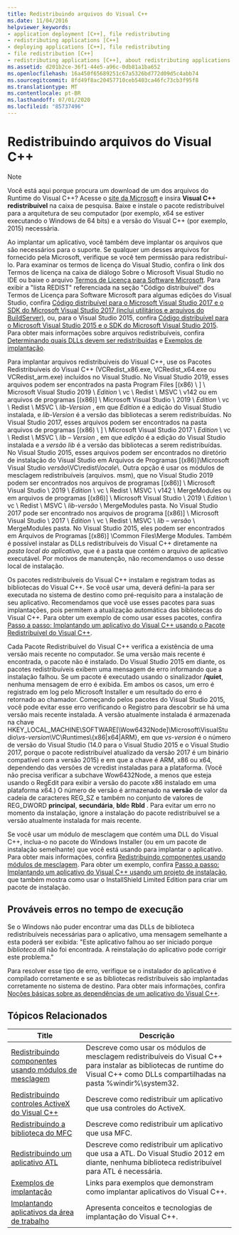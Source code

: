 ```yaml
---
title: Redistribuindo arquivos do Visual C++
ms.date: 11/04/2016
helpviewer_keywords:
- application deployment [C++], file redistributing
- redistributing applications [C++]
- deploying applications [C++], file redistributing
- file redistribution [C++]
- redistributing applications [C++], about redistributing applications
ms.assetid: d201b2ce-36f1-44e5-a96c-0db81a1ba652
ms.openlocfilehash: 16a450f65689251c67a5326bd772d09d5c4abb74
ms.sourcegitcommit: 8fd49f8ac20457710ceb5403ca46fc73cb3f95f8
ms.translationtype: MT
ms.contentlocale: pt-BR
ms.lasthandoff: 07/01/2020
ms.locfileid: "85737496"
---
```

# <a name="redistributing-visual-c-files"></a>Redistribuindo arquivos do Visual C++

> [!NOTE]
> Você está aqui porque procura um download de um dos arquivos do Runtime do Visual C++? Acesse o [site da Microsoft](https://www.microsoft.com/) e insira **Visual C++ redistribuível** na caixa de pesquisa. Baixe e instale o pacote redistribuível para a arquitetura de seu computador (por exemplo, x64 se estiver executando o Windows de 64 bits) e a versão do Visual C++ (por exemplo, 2015) necessária.

Ao implantar um aplicativo, você também deve implantar os arquivos que são necessários para o suporte. Se qualquer um desses arquivos for fornecido pela Microsoft, verifique se você tem permissão para redistribuí-lo. Para examinar os termos de licença do Visual Studio, confira o link dos Termos de licença na caixa de diálogo Sobre o Microsoft Visual Studio no IDE ou baixe o arquivo [Termos de Licença para Software Microsoft](https://visualstudio.microsoft.com/license-terms/mlt687465/). Para exibir a "lista REDIST" referenciada na seção "Código distribuível" dos Termos de Licença para Software Microsoft para algumas edições do Visual Studio, confira [Código distribuível para o Microsoft Visual Studio 2017 e o SDK do Microsoft Visual Studio 2017 (inclui utilitários e arquivos do BuildServer)](/visualstudio/productinfo/2017-redistribution-vs), ou, para o Visual Studio 2015, confira [Código distribuível para o Microsoft Visual Studio 2015 e o SDK do Microsoft Visual Studio 2015](/visualstudio/productinfo/2015-redistribution-vs). Para obter mais informações sobre arquivos redistribuíveis, confira [Determinando quais DLLs devem ser redistribuídas](determining-which-dlls-to-redistribute.md) e [Exemplos de implantação](deployment-examples.md).

Para implantar arquivos redistribuíveis do Visual C++, use os Pacotes Redistribuíveis do Visual C++ (VCRedist\_x86.exe, VCRedist\_x64.exe ou VCRedist\_arm.exe) incluídos no Visual Studio. No Visual Studio 2019, esses arquivos podem ser encontrados na pasta Program Files [(x86) \\ ] \\ Microsoft Visual Studio 2019 \\ _Edition_ \\ vc \\ Redist \\ MSVC \\ v142 ou em arquivos de programas [(x86)] \\ Microsoft Visual Studio \\ 2019 \\ _Edition_ \\ vc \\ Redist \\ MSVC \\ _lib-Version_ , em que _Edition_ é a edição do Visual Studio instalada, e _lib-Version_ é a versão das bibliotecas a serem redistribuídas. No Visual Studio 2017, esses arquivos podem ser encontrados na pasta arquivos de programas [(x86) \\ ] \\ Microsoft Visual Studio 2017 \\ _Edition_ \\ vc \\ Redist \\ MSVC \\ _lib – Version_ , em que _edição_ é a edição do Visual Studio instalada e a _versão lib_ é a versão das bibliotecas a serem redistribuídas. No Visual Studio 2015, esses arquivos podem ser encontrados no diretório de instalação do Visual Studio em Arquivos de Programas [(x86)]\Microsoft Visual Studio *versão*\VC\redist\\*locale*\\. Outra opção é usar os módulos de mesclagem redistribuíveis (arquivos. msm), que no Visual Studio 2019 podem ser encontrados nos arquivos de programas [(x86)] \\ Microsoft Visual Studio \\ 2019 \\ _Edition_ \\ vc \\ Redist \\ MSVC \\ v142 \\ MergeModules ou em arquivos de programas [(x86)] \\ Microsoft Visual Studio \\ 2019 \\ _Edition_ \\ vc \\ Redist \\ MSVC \\ _lib-versão_ \\ MergeModules pasta. No Visual Studio 2017 pode ser encontrado nos arquivos de programa [(x86)] \\ Microsoft Visual Studio \\ 2017 \\ _Edition_ \\ vc \\ Redist \\ MSVC \\ _lib – versão_ \\ MergeModules pasta. No Visual Studio 2015, eles podem ser encontrados em Arquivos de Programas [(x86)] \Common Files\Merge Modules. Também é possível instalar as DLLs redistribuíveis do Visual C++ diretamente na *pasta local do aplicativo*, que é a pasta que contém o arquivo de aplicativo executável. Por motivos de manutenção, não recomendamos o uso desse local de instalação.

Os pacotes redistribuíveis do Visual C++ instalam e registram todas as bibliotecas do Visual C++. Se você usar uma, deverá defini-la para ser executada no sistema de destino como pré-requisito para a instalação de seu aplicativo. Recomendamos que você use esses pacotes para suas implantações, pois permitem a atualização automática das bibliotecas do Visual C++. Para obter um exemplo de como usar esses pacotes, confira [Passo a passo: Implantando um aplicativo do Visual C++ usando o Pacote Redistribuível do Visual C++](deploying-visual-cpp-application-by-using-the-vcpp-redistributable-package.md).

Cada Pacote Redistribuível do Visual C++ verifica a existência de uma versão mais recente no computador. Se uma versão mais recente é encontrada, o pacote não é instalado. Do Visual Studio 2015 em diante, os pacotes redistribuíveis exibem uma mensagem de erro informando que a instalação falhou. Se um pacote é executado usando o sinalizador **/quiet**, nenhuma mensagem de erro é exibida. Em ambos os casos, um erro é registrado em log pelo Microsoft Installer e um resultado do erro é retornado ao chamador. Começando pelos pacotes do Visual Studio 2015, você pode evitar esse erro verificando o Registro para descobrir se há uma versão mais recente instalada. A versão atualmente instalada é armazenada na chave HKEY_LOCAL_MACHINE\SOFTWARE[\Wow6432Node]\Microsoft\VisualStudio\\_vs-version_\VC\Runtimes\\{x86|x64|ARM}, em que _vs-version_ é o número de versão do Visual Studio (14.0 para o Visual Studio 2015 e o Visual Studio 2017, porque o pacote redistribuível atualizado da versão 2017 é um binário compatível com a versão 2015) e em que a chave é ARM, x86 ou x64, dependendo das versões de vcredist instaladas para a plataforma. (Você não precisa verificar a subchave Wow6432Node, a menos que esteja usando o RegEdit para exibir a versão do pacote x86 instalado em uma plataforma x64.) O número de versão é armazenado na **versão** de valor da cadeia de caracteres REG_SZ e também no conjunto de valores de REG_DWORD **principal**, **secundária**, **bld**e **Rbld** . Para evitar um erro no momento da instalação, ignore a instalação do pacote redistribuível se a versão atualmente instalada for mais recente.

Se você usar um módulo de mesclagem que contém uma DLL do Visual C++, inclua-o no pacote do Windows Installer (ou em um pacote de instalação semelhante) que você está usando para implantar o aplicativo. Para obter mais informações, confira [Redistribuindo componentes usando módulos de mesclagem](redistributing-components-by-using-merge-modules.md). Para obter um exemplo, confira [Passo a passo: Implantando um aplicativo do Visual C++ usando um projeto de instalação](walkthrough-deploying-a-visual-cpp-application-by-using-a-setup-project.md), que também mostra como usar o InstallShield Limited Edition para criar um pacote de instalação.

## <a name="potential-run-time-errors"></a>Prováveis erros no tempo de execução

Se o Windows não puder encontrar uma das DLLs de biblioteca redistribuíveis necessárias para o aplicativo, uma mensagem semelhante a esta poderá ser exibida: "Este aplicativo falhou ao ser iniciado porque *biblioteca*.dll não foi encontrada. A reinstalação do aplicativo pode corrigir este problema."

Para resolver esse tipo de erro, verifique se o instalador do aplicativo é compilado corretamente e se as bibliotecas redistribuíveis são implantadas corretamente no sistema de destino. Para obter mais informações, confira [Noções básicas sobre as dependências de um aplicativo do Visual C++](understanding-the-dependencies-of-a-visual-cpp-application.md).

## <a name="related-topics"></a>Tópicos Relacionados

|Title|Descrição|
|-----------|-----------------|
|[Redistribuindo componentes usando módulos de mesclagem](redistributing-components-by-using-merge-modules.md)|Descreve como usar os módulos de mesclagem redistribuíveis do Visual C++ para instalar as bibliotecas de runtime do Visual C++ como DLLs compartilhadas na pasta %windir%\system32\.|
|[Redistribuindo controles ActiveX do Visual C++](redistributing-visual-cpp-activex-controls.md)|Descreve como redistribuir um aplicativo que usa controles do ActiveX.|
|[Redistribuindo a biblioteca do MFC](redistributing-the-mfc-library.md)|Descreve como redistribuir um aplicativo que usa MFC.|
|[Redistribuindo um aplicativo ATL](redistributing-an-atl-application.md)|Descreve como redistribuir um aplicativo que usa a ATL. Do Visual Studio 2012 em diante, nenhuma biblioteca redistribuível para ATL é necessária.|
|[Exemplos de implantação](deployment-examples.md)|Links para exemplos que demonstram como implantar aplicativos do Visual C++.|
|[Implantando aplicativos da área de trabalho](deploying-native-desktop-applications-visual-cpp.md)|Apresenta conceitos e tecnologias de implantação do Visual C++.|
